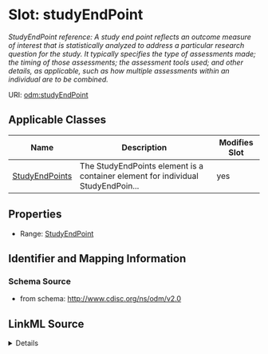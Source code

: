 # Slot: studyEndPoint


_StudyEndPoint reference: A study end point reflects an outcome measure of interest that is statistically analyzed to address a particular research question for the study. It typically specifies the type of assessments made; the timing of those assessments; the assessment tools used; and other details, as applicable, such as how multiple assessments within an individual are to be combined._



URI: [odm:studyEndPoint](http://www.cdisc.org/ns/odm/v2.0/studyEndPoint)



<!-- no inheritance hierarchy -->




## Applicable Classes

| Name | Description | Modifies Slot |
| --- | --- | --- |
[StudyEndPoints](StudyEndPoints.md) | The StudyEndPoints element is a container element for individual StudyEndPoin... |  yes  |







## Properties

* Range: [StudyEndPoint](StudyEndPoint.md)





## Identifier and Mapping Information







### Schema Source


* from schema: http://www.cdisc.org/ns/odm/v2.0




## LinkML Source

<details>
```yaml
name: studyEndPoint
description: 'StudyEndPoint reference: A study end point reflects an outcome measure
  of interest that is statistically analyzed to address a particular research question
  for the study. It typically specifies the type of assessments made; the timing of
  those assessments; the assessment tools used; and other details, as applicable,
  such as how multiple assessments within an individual are to be combined.'
from_schema: http://www.cdisc.org/ns/odm/v2.0
rank: 1000
identifier: false
alias: studyEndPoint
domain_of:
- StudyEndPoints
range: StudyEndPoint

```
</details>